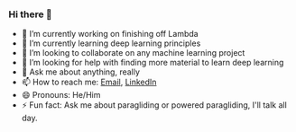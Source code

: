 ### Hi there 👋

<!--
**Daos21912/Daos21912** is a ✨ _special_ ✨ repository because its `README.md` (this file) appears on your GitHub profile.

Here are some ideas to get you started:
-->
- 🔭 I’m currently working on finishing off Lambda
- 🌱 I’m currently learning deep learning principles
- 👯 I’m looking to collaborate on any machine learning project
- 🤔 I’m looking for help with finding more material to learn deep learning
- 💬 Ask me about anything, really
- 📫 How to reach me: [Email](DanFerber912@gmail.com), [LinkedIn](https://www.linkedin.com/in/daniel-ferber)
- 😄 Pronouns: He/Him
- ⚡ Fun fact: Ask me about paragliding or powered paragliding, I'll talk all day.

